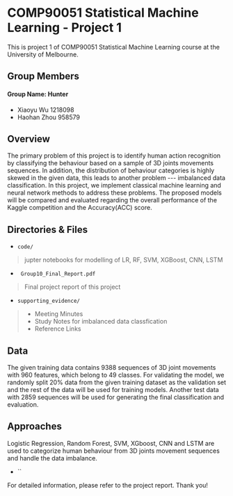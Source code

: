 # COMP90051 Statistical Machine Learning - Project 1 

This is project 1 of COMP90051 Statistical Machine Learning course at the University of Melbourne.

## Group Members
#### Group Name: Hunter
- Xiaoyu Wu 1218098
- Haohan Zhou 958579

## Overview
The primary problem of this project is to identify human action recognition by classifying the behaviour based on a sample of 3D joints movements sequences. In addition, the distribution of behaviour categories is highly skewed in the given data, this leads to another problem --- imbalanced data classification. In this project, we implement classical machine learning and neural network methods to address these problems. The proposed models will be compared and evaluated regarding the overall performance of the Kaggle competition and the Accuracy(ACC) score. 

## Directories & Files
* `code/` 
> jupter notebooks for modelling of LR, RF, SVM, XGBoost, CNN, LSTM
* ` Group10_Final_Report.pdf` 
> Final project report of this project
* `supporting_evidence/`
> - Meeting Minutes
> - Study Notes for imbalanced data classfication
> - Reference Links

## Data
The given training data contains 9388 sequences of 3D joint movements with 960 features, which belong to 49 classes. For validating the model, we randomly split 20% data from the given training dataset as the validation set and the rest of the data will be used for training models. Another test data with 2859 sequences will be used for generating the final classification and evaluation.

## Approaches
Logistic Regression, Random Forest, SVM, XGboost, CNN and LSTM are used to categorize human behaviour from 3D joints movement sequences and handle the data imbalance.
* `` 


For detailed information, please refer to the project report. Thank you!

